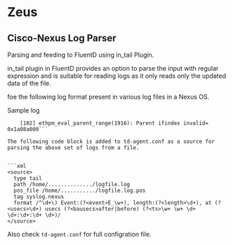 # Zeus

## Cisco-Nexus Log Parser

Parsing and feeding to FluentD using in_tail Plugin.

in_tail plugin in FluentD provides an option to parse the input with regular expression and is suitable for reading logs as it only reads only the updated data of the file.

foe the following log format present in various log files in a Nexus OS.

Sample log

```1) Event:E_DEBUG, length:71, at 38008 usecs after Fri Sep 16 14:28:41 2016\n
    [102] ethpm_eval_parent_range(1916): Parent ifindex invalid= 0x1a08a000```
    
The following code block is added to td-agent.conf as a source for parsing the above set of logs from a file.    
    

```xml
<source>
  type tail
  path /home/............../logfile.log
  pos_file /home/.........../logfile.log.pos
  tag syslog.nexus
  format /^\d+\) Event:(?<event>E_\w+), length:(?<length>\d+), at (?<usecs>\d+) usecs (?<bausecs>after|before) (?<ts>\w+ \w+ \d+ \d+:\d+:\d+ \d+)/
</source>
```

Also check `td-agent.conf` for full configration file. 
